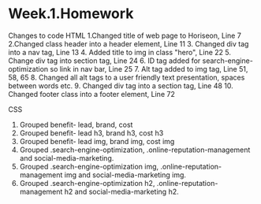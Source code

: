 # Week.1.Homework
Changes to code
HTML
1.Changed title of web page to Horiseon, Line 7
2.Changed class header into a header element, Line 11
3. Changed div tag into a nav tag, Line 13
4. Added title to img in class "hero", Line 22
5. Change div tag into section tag, Line 24
6. ID tag added for search-engine-optimization so link in nav bar, Line 25
7. Alt tag added to img tag, Line 51, 58, 65
8. Changed all alt tags to a user friendly text presentation, spaces between words etc.
9. Changed div tag into a section tag, Line 48
10. Changed footer class into a footer element, Line 72

CSS
1. Grouped benefit- lead, brand, cost
2. Grouped benefit- lead h3, brand h3, cost h3
3. Grouped benefit- lead img, brand img, cost img
4. Grouped .search-engine-optimization, .online-reputation-management and social-media-marketing.
5. Grouped .search-engine-optimization img, .online-reputation-management img and social-media-marketing img.
6. Grouped .search-engine-optimization h2, .online-reputation-management h2 and social-media-marketing h2.

